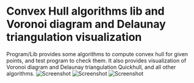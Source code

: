 # Convex Hull algorithms lib and Voronoi diagram and Delaunay triangulation visualization
Program/Lib provides some algorithms to compute convex hull for given points, and test program to check them.
It also provides visualization of Voronoi diagram and Delaunay triangulation Quickhull, and all other algorithms.
![Screenshot](screenshot_№1.png)
![Screenshot](screenshot_№2.png)
![Screenshot](screenshot_№3.png)
